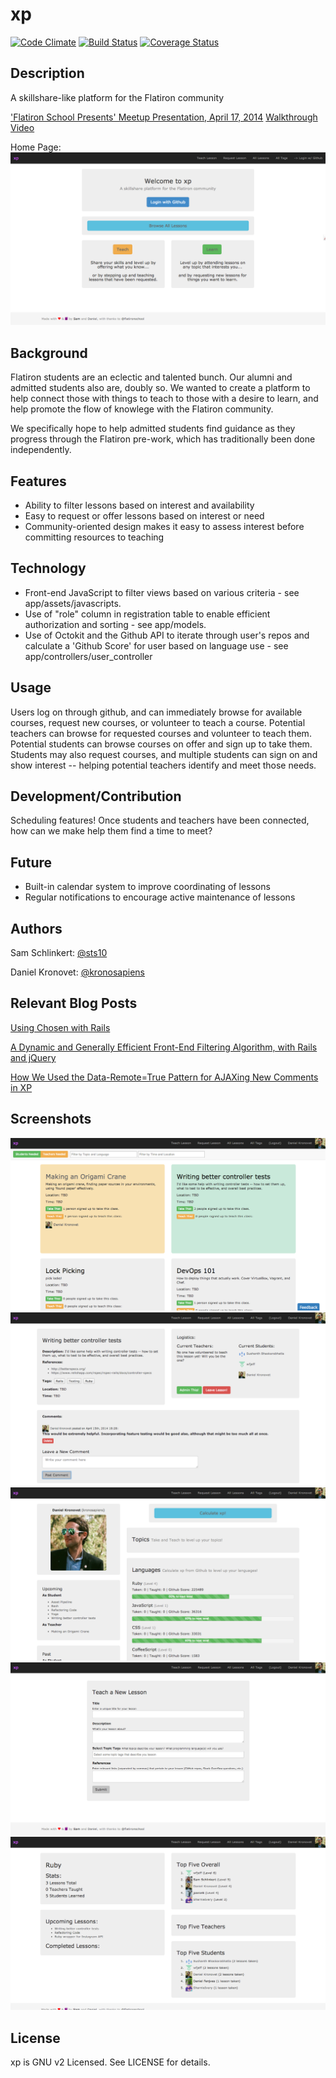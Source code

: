 # xp

[![Code Climate](https://codeclimate.com/github/kronosapiens/xp.png)](https://codeclimate.com/github/kronosapiens/xp)
[![Build Status](https://travis-ci.org/kronosapiens/xp.svg?branch=master)](https://travis-ci.org/kronosapiens/xp)
[![Coverage Status](https://coveralls.io/repos/kronosapiens/xp/badge.png?branch=master)](https://coveralls.io/r/kronosapiens/xp?branch=master)
## Description

A skillshare-like platform for the Flatiron community

['Flatiron School Presents' Meetup Presentation, April 17, 2014](http://prezi.com/qaaqtitg3dfr/introducing-xp/#)
[Walkthrough Video](https://vimeo.com/92742438)

Home Page:
![Landing Page](/public/images/01_root.png "Landing Page")

## Background

Flatiron students are an eclectic and talented bunch. Our alumni and admitted students also are, doubly so. We wanted to create a platform to help connect those with things to teach to those with a desire to learn, and help promote the flow of knowlege with the Flatiron community.

We specifically hope to help admitted students find guidance as they progress through the Flatiron pre-work, which has traditionally been done independently.

## Features

* Ability to filter lessons based on interest and availability
* Easy to request or offer lessons based on interest or need
* Community-oriented design makes it easy to assess interest before committing resources to teaching

## Technology

* Front-end JavaScript to filter views based on various criteria - see app/assets/javascripts.
* Use of "role" column in registration table to enable efficient authorization and sorting - see app/models.
* Use of Octokit and the Github API to iterate through user's repos and calculate a 'Github Score' for user based on language use - see app/controllers/user_controller

## Usage

Users log on through github, and can immediately browse for available courses, request new courses, or volunteer to teach a course. Potential teachers can browse for requested courses and volunteer to teach them. Potential students can browse courses on offer and sign up to take them. Students may also request courses, and multiple students can sign on and show interest -- helping potential teachers identify and meet those needs.

## Development/Contribution

Scheduling features! Once students and teachers have been connected, how can we make help them find a time to meet?

## Future

* Built-in calendar system to improve coordinating of lessons
* Regular notifications to encourage active maintenance of lessons

## Authors

Sam Schlinkert: [@sts10](https://github.com/sts10)

Daniel Kronovet: [@kronosapiens](https://github.com/kronosapiens)

## Relevant Blog Posts

[Using Chosen with Rails](http://sts10.github.io/blog/2014/04/02/chosen/)

[A Dynamic and Generally Efficient Front-End Filtering Algorithm, with Rails and jQuery](http://kr0nos4piens.wordpress.com/2014/03/31/a-dynamic-and-relatively-efficient-front-end-filtering-algorithm-with-rails-and-javascript/)

[How We Used the Data-Remote=True Pattern for AJAXing New Comments in XP](http://sts10.github.io/blog/2014/04/12/data-remote-true/)

## Screenshots

![Lessons Index](/public/images/02_lessons_index.png "Lessons Index")
![Lessons Show](/public/images/03_lessons_show.png "Lessons Show")
![User Show](/public/images/04_user_show.png "User Show")
![Lessons New](/public/images/05_lessons_new.png "Lessons New")
![Tags Show](/public/images/06_tags_show.png "Tags Show")

## License

xp is GNU v2 Licensed. See LICENSE for details.
